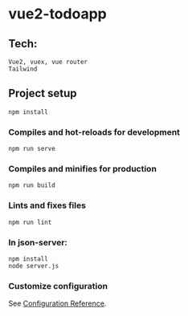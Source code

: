 # vue2-todoapp
## Tech:
```
Vue2, vuex, vue router
Tailwind
```
## Project setup
```
npm install
```

### Compiles and hot-reloads for development
```
npm run serve
```

### Compiles and minifies for production
```
npm run build
```

### Lints and fixes files
```
npm run lint
```
### In json-server:
```
npm install
node server.js
```
### Customize configuration
See [Configuration Reference](https://cli.vuejs.org/config/).
